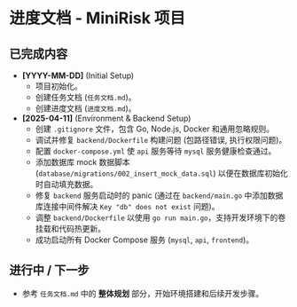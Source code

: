 # 进度文档 - MiniRisk 项目

## 已完成内容

*   **[YYYY-MM-DD]** (Initial Setup)
    *   项目初始化。
    *   创建任务文档 (`任务文档.md`)。
    *   创建进度文档 (`进度文档.md`)。
*   **[2025-04-11]** (Environment & Backend Setup)
    *   创建 `.gitignore` 文件，包含 Go, Node.js, Docker 和通用忽略规则。
    *   调试并修复 `backend/Dockerfile` 构建问题 (包路径错误, 执行权限问题)。
    *   配置 `docker-compose.yml` 使 `api` 服务等待 `mysql` 服务健康检查通过。
    *   添加数据库 mock 数据脚本 (`database/migrations/002_insert_mock_data.sql`) 以便在数据库初始化时自动填充数据。
    *   修复 `backend` 服务启动时的 panic (通过在 `backend/main.go` 中添加数据库连接中间件解决 `Key "db" does not exist` 问题)。
    *   调整 `backend/Dockerfile` 以使用 `go run main.go`，支持开发环境下的卷挂载和代码热更新。
    *   成功启动所有 Docker Compose 服务 (`mysql`, `api`, `frontend`)。

## 进行中 / 下一步

*   参考 `任务文档.md` 中的 **整体规划** 部分，开始环境搭建和后续开发步骤。
